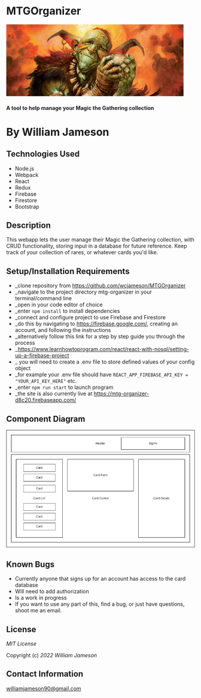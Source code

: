 # MTGOrganizer

![image](/mtg-organizer/img/Squee.jpg)

#### A tool to help manage your Magic the Gathering collection

# By William Jameson

## Technologies Used

* Node.js
* Webpack
* React
* Redux
* Firebase
* Firestore
* Bootstrap

## Description

This webapp lets the user manage their Magic the Gathering collection, with CRUD functionality, storing input in a database for future reference.
Keep track of your collection of rares, or whatever cards you'd like. 

## Setup/Installation Requirements

* _clone repository from https://github.com/wcjameson/MTGOrganizer
* _navigate to the project directory mtg-organizer in your terminal/command line
* _open in your code editor of choice
* _enter `npm install` to install dependencies
* _connect and configure project to use Firebase and Firestore
* _do this by navigating to https://firebase.google.com/, creating an account, and following the instructions
* _alternatively follow this link for a step by step guide you through the process 
* _https://www.learnhowtoprogram.com/react/react-with-nosql/setting-up-a-firebase-project
* _ you will need to create a .env file to store defined values of your config object
* _for example your .env file should have `REACT_APP_FIREBASE_API_KEY = "YOUR_API_KEY_HERE"` etc.
* _enter `npm run start` to launch program
* _the site is also currently live at https://mtg-organizer-d8c20.firebaseapp.com/

## Component Diagram

![image](/mtg-organizer\img\MTGComponentDiagram.png)

## Known Bugs

* Currently anyone that signs up for an account has access to the card database
* Will need to add authorization
* Is a work in progress
* If you want to use any part of this, find a bug, or just have questions, shoot me an email. 

## License 

_MIT License_

Copyright (c) _2022_ _William Jameson_

## Contact Information

williamjameson90@gmail.com